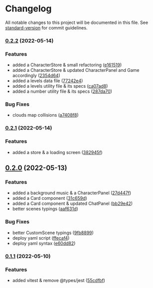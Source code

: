 # Changelog

All notable changes to this project will be documented in this file. See [standard-version](https://github.com/conventional-changelog/standard-version) for commit guidelines.

### [0.2.2](https://github.com/matthieu-locussol/TaktixApp/compare/v0.2.1...v0.2.2) (2022-05-14)


### Features

* added a CharacterStore & small refactoring ([e161519](https://github.com/matthieu-locussol/TaktixApp/commit/e1615196e92df1ae43031f4a4a3fddb4479d16df))
* added a CharacterStore & updated CharacterPanel and Game accordingly ([2354d64](https://github.com/matthieu-locussol/TaktixApp/commit/2354d647ec1f2631ba188c4a40b5b34ebf7a7ca3))
* added a levels data file ([77242e4](https://github.com/matthieu-locussol/TaktixApp/commit/77242e43c9a6bc23fc58c3a76e9bcb5c051a31b2))
* added a levels utility file & its specs ([ca07ad8](https://github.com/matthieu-locussol/TaktixApp/commit/ca07ad8402cc283bed4cc135b640020dbb8b3865))
* added a number utility file & its specs ([287da70](https://github.com/matthieu-locussol/TaktixApp/commit/287da70f90528cdd8329274f1c93bb0eb784a344))


### Bug Fixes

* clouds map collisions ([a7408f8](https://github.com/matthieu-locussol/TaktixApp/commit/a7408f811265788f717b3651c02fc94d32cbf665))

### [0.2.1](https://github.com/matthieu-locussol/TaktixApp/compare/v0.2.0...v0.2.1) (2022-05-14)


### Features

* added a store & a loading screen ([382945f](https://github.com/matthieu-locussol/TaktixApp/commit/382945f30037b16213a4b4260d6f587485aacb95))

## [0.2.0](https://github.com/matthieu-locussol/TaktixApp/compare/v0.1.1...v0.2.0) (2022-05-13)


### Features

* added a background music & a CharacterPanel ([27d447f](https://github.com/matthieu-locussol/TaktixApp/commit/27d447fada5b2d51484149b5bfbe421670019d83))
* added a Card component ([31c659d](https://github.com/matthieu-locussol/TaktixApp/commit/31c659da42d2366ff57b02fb4eaacff0a1dca6d7))
* added a Card component & updated ChatPanel ([bb29e42](https://github.com/matthieu-locussol/TaktixApp/commit/bb29e4212db2f296d98c2edee9cad17dd5056a35))
* better scenes typings ([aaf631d](https://github.com/matthieu-locussol/TaktixApp/commit/aaf631d29fc7c6041765138bcdc90609c8fda469))


### Bug Fixes

* better CustomScene typings ([9fb8899](https://github.com/matthieu-locussol/TaktixApp/commit/9fb88993f26460de752df9c6ad596dbd338269ae))
* deploy yaml script ([ffecaf4](https://github.com/matthieu-locussol/TaktixApp/commit/ffecaf4c5b22456b019301a5612049ded55b1ff4))
* deploy yaml syntax ([e60dd82](https://github.com/matthieu-locussol/TaktixApp/commit/e60dd824da1062469d26146c8dbf76e483e8db2d))

### [0.1.1](https://github.com/matthieu-locussol/TaktixApp/compare/v0.1.0...v0.1.1) (2022-05-10)


### Features

* added vitest & remove @types/jest ([55cdfbf](https://github.com/matthieu-locussol/TaktixApp/commit/55cdfbf9623fc5493a5dcf8bc5cce343602e579f))

